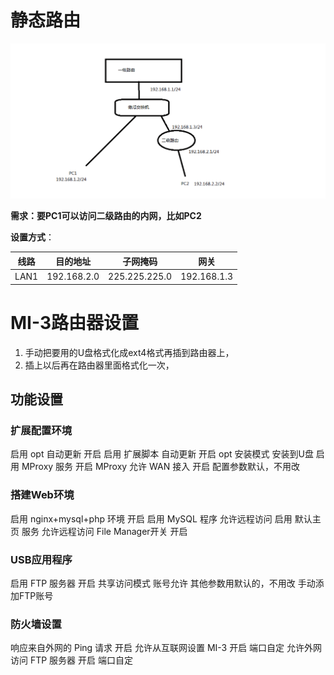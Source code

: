 # 静态路由

![静态路由](../content_images/static_route.png)

**需求：要PC1可以访问二级路由的内网，比如PC2**

**设置方式**：

| 线路 | 目的地址    | 子网掩码      | 网关        |
| ---- | ----------- | ------------- | ----------- |
| LAN1 | 192.168.2.0 | 225.225.225.0 | 192.168.1.3 |

# MI-3路由器设置

1. 手动把要用的U盘格式化成ext4格式再插到路由器上，
2. 插上以后再在路由器里面格式化一次，

## 功能设置

### 扩展配置环境

启用 opt 自动更新   开启
启用 扩展脚本 自动更新   开启
opt 安装模式   安装到U盘
启用 MProxy 服务   开启    MProxy 允许 WAN 接入   开启    配置参数默认，不用改

### 搭建Web环境

启用 nginx+mysql+php 环境    开启
启用 MySQL 程序    允许远程访问
启用 默认主页 服务   允许远程访问
File Manager开关   开启

### USB应用程序

启用 FTP 服务器   开启
共享访问模式   账号允许    其他参数用默认的，不用改
手动添加FTP账号

### 防火墙设置

响应来自外网的 Ping 请求   开启
允许从互联网设置 MI-3    开启    端口自定
允许外网访问 FTP 服务器   开启   端口自定